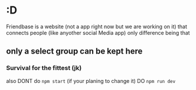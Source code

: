 # :D
Friendbase is a website (not a app right now but we are working on it) that connects people (like anyother social Media app) only difference being that 
## only a select group can be kept here
### Survival for the fittest (jk)
also DONT do `npm start` (if your planing to change it) DO `npm run dev`
